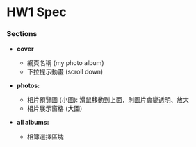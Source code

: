 # HW1 Spec

### Sections

- **cover**
    - 網頁名稱 (my photo album)
    - 下拉提示動畫 (scroll down)

- **photos:** 
    - 相片預覽圖 (⼩圖): 滑鼠移動到上面，則圖片會變透明、放大
    - 相片展⽰窗格 (⼤圖)

- **all albums:** 
    - 相簿選擇區塊